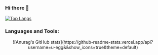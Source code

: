 

### Hi there 👋

[![Top Langs](https://github-readme-stats.vercel.app/api/top-langs/?username=u-egg)](https://github.com/anuraghazra/github-readme-stats)

### Languages and Tools:
<div align =center>
![Anurag's GitHub stats](https://github-readme-stats.vercel.app/api?username=u-egg&&show_icons=true&theme=default)
